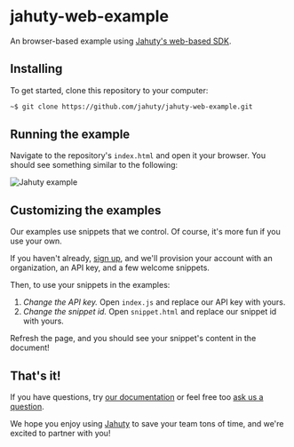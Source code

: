 # jahuty-web-example

An browser-based example using [Jahuty's web-based SDK](https://github.com/jahuty/jahuty-web).

## Installing

To get started, clone this repository to your computer:

```bash
~$ git clone https://github.com/jahuty/jahuty-web-example.git
```

## Running the example

Navigate to the repository's `index.html` and open it your browser. You should see something similar to the following:

![Jahuty example](https://github.com/jahuty/jahuty-web-example/blob/master/public/example.png)

## Customizing the examples

Our examples use snippets that we control. Of course, it's more fun if you use your own.

If you haven't already, [sign up](https://app.jahuty.com/sign-up), and we'll provision your account with an organization, an API key, and a few welcome snippets.

Then, to use your snippets in the examples:

1. _Change the API key._ Open `index.js` and replace our API key with yours.
1. _Change the snippet id._ Open `snippet.html` and replace our snippet id with yours.

Refresh the page, and you should see your snippet's content in the document!

## That's it!

If you have questions, try [our documentation](https://docs.jahuty.com) or feel free too [ask us a question](https://www.jahuty.com/contact).

We hope you enjoy using [Jahuty](https://www.jahuty.com) to save your team tons of time, and we're excited to partner with you!
